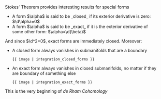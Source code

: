 Stokes' Theorem provides interesting results for special forms

<ul>
  <li>A form $\alpha$ is said to be _closed_ if its exterior derivative is zero: $\d\alpha=0$</li>
  <li>A form $\alpha$ is said to be _exact_ if it is the exterior derivative of some other form: $\alpha=\d(\beta)$</li>
</ul>

And since $\d^2=0$, exact forms are immediately closed. Moreover:

<ul>
  <li>
    A closed form always vanishes in submanifolds that are a boundary

    {{ image | integration_closed_forms }}
  </li>
  <li>
    An exact form always vanishes in closed submanifolds, no matter if they are boundary of something else

    {{ image | integration_exact_forms }}
  </li>
</ul>

This is the very beginning of _de Rham Cohomology_